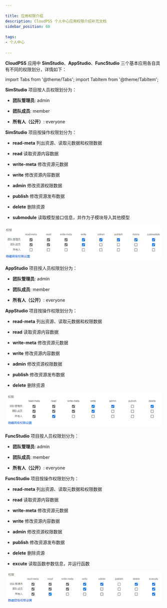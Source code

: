 ```yaml
---

title: 应用权限介绍
description: CloudPSS 个人中心应用权限介绍补充文档
sidebar_position: 60

tags: 
- 个人中心

---
```


**CloudPSS** 应用中 **SimStudio**、**AppStudio**、**FuncStudio** 三个基本应用各自具有不同的权限划分，详情如下：

import Tabs from '@theme/Tabs';
import TabItem from '@theme/TabItem';

<Tabs>

<TabItem value="SimStudio" label="SimStudio 项目权限">

**SimStudio** 项目按人员权限划分为：

- **团队管理员**: admin

- **团队成员**: member

- **所有人（公开）**: everyone

**SimStudio** 项目按操作权限划分为：

+ **read-meta** 列出资源、读取元数据和权限数据

+ **read** 读取资源内容数据

+ **write-meta** 修改资源元数据

+ **write** 修改资源内容数据

+ **admin** 修改资源权限数据

+ **publish** 修改资源发布数据

+ **delete** 删除资源

+ **submodule** 读取模型接口信息，并作为子模块导入其他模型

![SimStudio 项目权限划分](simstudio.png "SimStudio 项目权限划分")

</TabItem>

<TabItem value="AppStudio" label="AppStudio 项目权限">

**AppStudio** 项目按人员权限划分为：

- **团队管理员**: admin

- **团队成员**: member

- **所有人（公开）**: everyone

**AppStudio** 项目按操作权限划分为：

+ **read-meta** 列出资源、读取元数据和权限数据

+ **read** 读取资源内容数据

+ **write-meta** 修改资源元数据

+ **write** 修改资源内容数据

+ **admin** 修改资源权限数据

+ **publish** 修改资源发布数据

+ **delete** 删除资源

![AppStudio 项目权限划分](appstudio.png "AppStudio 项目权限划分")

</TabItem>


<TabItem value="FuncStudio" label="FuncStudio 项目权限">

**FuncStudio** 项目按人员权限划分为：

- **团队管理员**: admin

- **团队成员**: member

- **所有人（公开）**: everyone

**FuncStudio** 项目按操作权限划分为：

+ **read-meta** 列出资源、读取元数据和权限数据

+ **read** 读取资源内容数据

+ **write-meta** 修改资源元数据

+ **write** 修改资源内容数据

+ **admin** 修改资源权限数据

+ **publish** 修改资源发布数据

+ **delete** 删除资源

+ **excute** 读取函数参数信息，并运行函数

![FuncStudio 项目权限划分](funcstudio.png "FuncStudio 项目权限划分")

</TabItem>

</Tabs>


